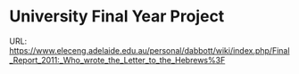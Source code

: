 # University Final Year Project

URL: https://www.eleceng.adelaide.edu.au/personal/dabbott/wiki/index.php/Final_Report_2011:_Who_wrote_the_Letter_to_the_Hebrews%3F
